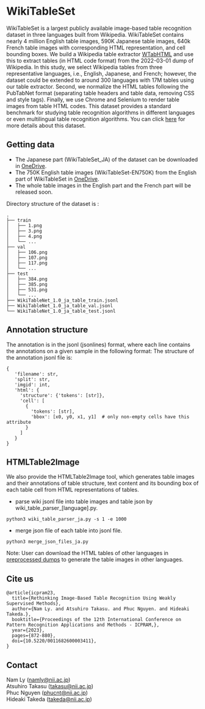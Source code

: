 # WikiTableSet

WikiTableSet is a largest publicly available image-based table recognition dataset in three languages built from Wikipedia.
WikiTableSet contains nearly 4 million English table images, 590K Japanese table images, 640k French table images with corresponding HTML representation, and cell bounding boxes.
We build a Wikipedia table extractor [WTabHTML](https://github.com/phucty/wtabhtml) and use this to extract tables (in HTML code format) from the 2022-03-01 dump of Wikipedia. In this study, we select Wikipedia tables from three representative languages, i.e., English, Japanese, and French; however, the dataset could be extended to around 300 languages with 17M tables using our table extractor. 
Second, we normalize the HTML tables following the PubTabNet format (separating table headers and table data, removing CSS and style tags). Finally, we use Chrome and Selenium to render table images from table HTML codes. 
This dataset provides a standard benchmark for studying table recognition algorithms in different languages or even multilingual table recognition algorithms.
You can click [here](https://arxiv.org/pdf/2303.07641.pdf) for more details about this dataset.

## Getting data

* The Japanese part (WikiTableSet_JA) of the dataset can be downloaded in [OneDrive]().
* The 750K English table images (WikiTableSet-EN750K) from the English part of WikiTableSet in [OneDrive]().
* The whole table images in the English part and the French part will be released soon.

Directory structure of the dataset is :

```shell
.
├── train
│   ├── 1.png
│   ├── 3.png
│   ├── 4.png
│   └── ...
├── val
│   ├── 106.png
│   ├── 107.png
│   ├── 117.png
│   └── ...
├── test
│   ├── 384.png
│   ├── 385.png
│   ├── 531.png
│   └── ...
├── WikiTableNet_1.0_ja_table_train.jsonl
├── WikiTableNet_1.0_ja_table_val.jsonl
└── WikiTableNet_1.0_ja_table_test.jsonl
```

## Annotation structure

The annotation is in the jsonl (jsonlines) format, where each line contains the annotations on a given sample in the following format:
The structure of the annotation jsonl file is:

```
{
   'filename': str,
   'split': str,
   'imgid': int,
   'html': {
     'structure': {'tokens': [str]},
     'cell': [
       {
         'tokens': [str],
         'bbox': [x0, y0, x1, y1]  # only non-empty cells have this attribute
       }
     ]
   }
}
```

## HTMLTable2Image

We also provide the HTMLTable2Image tool, which generates table images and their annotations of table structure, text content and its bounding box of each table cell from HTML representations of tables.

* parse wiki jsonl file into table images and table json by wiki_table_parser_[language].py.
```
python3 wiki_table_parser_ja.py -s 1 -e 1000
```
* merge json file of each table into jsonl file.
```
python3 merge_json_files_ja.py
```

Note: User can download the HTML tables of other languages in [preprocessed dumps](https://drive.google.com/drive/folders/1wU5zdHcb3egxpwyluZCqVBIZnSanUwqN) to generate the table images in other languages.

## Cite us

```
@article{icpram23,
  title={Rethinking Image-Based Table Recognition Using Weakly Supervised Methods},
  author={Nam Ly. and Atsuhiro Takasu. and Phuc Nguyen. and Hideaki Takeda.},
  booktitle={Proceedings of the 12th International Conference on Pattern Recognition Applications and Methods - ICPRAM,},
  year={2023},
  pages={872-880},
  doi={10.5220/0011682600003411},
}
```

## Contact
Nam Ly (namly@nii.ac.jp)<br>
Atsuhiro Takasu (takasu@nii.ac.jp)<br>
Phuc Nguyen (phucnt@nii.ac.jp)<br>
Hideaki Takeda (takeda@nii.ac.jp)<br>
